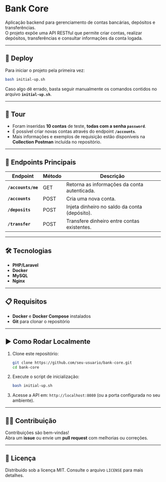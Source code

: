 # Bank Core

Aplicação backend para gerenciamento de contas bancárias, depósitos e transferências.  
O projeto expõe uma API RESTful que permite criar contas, realizar depósitos, transferências e consultar informações da conta logada.

---

## 🚀 Deploy

Para iniciar o projeto pela primeira vez:

```bash
bash initial-up.sh
```

Caso algo dê errado, basta seguir manualmente os comandos contidos no arquivo **`initial-up.sh`**.

---

## 🧭 Tour

- Foram inseridas **10 contas** de teste, **todas com a senha `password`**.  
- É possível criar novas contas através do endpoint **`/accounts`**.  
- Mais informações e exemplos de requisição estão disponíveis na **Collection Postman** incluída no repositório.

---

## 📡 Endpoints Principais

| Endpoint        | Método | Descrição                                                   |
|-----------------|-------|-------------------------------------------------------------|
| **`/accounts/me`** | GET   | Retorna as informações da conta autenticada.               |
| **`/accounts`**    | POST  | Cria uma nova conta.                                       |
| **`/deposits`**    | POST  | Injeta dinheiro no saldo da conta (depósito).              |
| **`/transfer`**    | POST  | Transfere dinheiro entre contas existentes.                |

---

## 🛠️ Tecnologias

- **PHP/Laravel**  
- **Docker**  
- **MySQL**  
- **Nginx**

---

## 📋 Requisitos

- **Docker** e **Docker Compose** instalados  
- **Git** para clonar o repositório

---

## ▶️ Como Rodar Localmente

1. Clone este repositório:  
   ```bash
   git clone https://github.com/seu-usuario/bank-core.git
   cd bank-core
   ```

2. Execute o script de inicialização:  
   ```bash
   bash initial-up.sh
   ```

3. Acesse a API em: `http://localhost:8080` (ou a porta configurada no seu ambiente).

---

## 🧑‍💻 Contribuição

Contribuições são bem-vindas!  
Abra um **issue** ou envie um **pull request** com melhorias ou correções.

---

## 📄 Licença

Distribuído sob a licença MIT. Consulte o arquivo `LICENSE` para mais detalhes.
